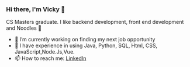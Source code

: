 ### Hi there, I'm Vicky 👋

CS Masters graduate.
I like backend development, front end development and Noodles 🍜

- 🔭 I’m currently working on finding my next job opportunity
- 🌱 I have experience in using Java, Python, SQL, Html, CSS, JavaScript,Node.Js,Vue.
- 📫 How to reach me: [LinkedIn](https://www.linkedin.com/in/chang-dong-a5403119b/)
